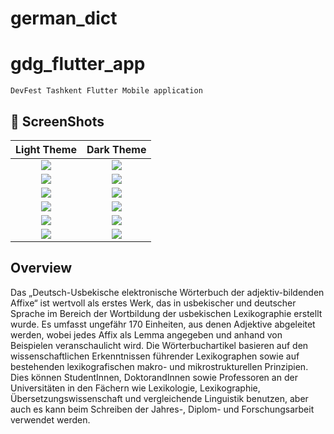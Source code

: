 # german_dict

 # gdg_flutter_app

    DevFest Tashkent Flutter Mobile application 

## 📸 ScreenShots

|             Light Theme              |              Dark Theme              |
| :----------------------------------: | :----------------------------------: |
| ![](https://raw.githubusercontent.com/handzup/german_dict/master/screenshots/1.png) | ![](https://raw.githubusercontent.com/handzup/german_dict/master/screenshots/1-b.png) |
| ![](https://raw.githubusercontent.com/handzup/german_dict/master/screenshots/2.png) | ![](https://raw.githubusercontent.com/handzup/german_dict/master/screenshots/2-b.png) |
| ![](https://raw.githubusercontent.com/handzup/german_dict/master/screenshots/3.png) | ![](https://raw.githubusercontent.com/handzup/german_dict/master/screenshots/3-b.png) |
| ![](https://raw.githubusercontent.com/handzup/german_dict/master/screenshots/4.png) | ![](https://raw.githubusercontent.com/handzup/german_dict/master/screenshots/4-b.png) |
| ![](https://raw.githubusercontent.com/handzup/german_dict/master/screenshots/5.png) | ![](https://raw.githubusercontent.com/handzup/german_dict/master/screenshots/5-b.png) |
| ![](https://raw.githubusercontent.com/handzup/german_dict/master/screenshots/6.png) | ![](https://raw.githubusercontent.com/handzup/german_dict/master/screenshots/6-b.png) |


## Overview

Das „Deutsch-Usbekische elektronische Wörterbuch der adjektiv-bildenden Affixe“ ist wertvoll als erstes Werk, das in usbekischer und deutscher Sprache im Bereich der Wortbildung der usbekischen Lexikographie erstellt wurde. Es umfasst ungefähr 170 Einheiten, aus denen Adjektive abgeleitet werden, wobei jedes Affix als Lemma angegeben und anhand von Beispielen veranschaulicht wird. Die Wörterbuchartikel basieren auf den wissenschaftlichen Erkenntnissen führender Lexikographen sowie auf bestehenden lexikografischen makro- und mikrostrukturellen Prinzipien. Dies können StudentInnen, DoktorandInnen sowie Professoren an der Universitäten in den Fächern wie Lexikologie, Lexikographie, Übersetzungswissenschaft und vergleichende Linguistik benutzen, aber auch es kann beim Schreiben der Jahres-, Diplom- und Forschungsarbeit verwendet werden.
 

 
